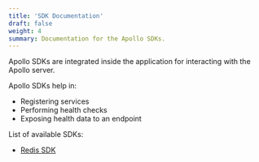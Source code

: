```yaml
---
title: 'SDK Documentation'
draft: false
weight: 4
summary: Documentation for the Apollo SDKs.
---
```


Apollo SDKs are integrated inside the application for interacting with the Apollo server.

Apollo SDKs help in:
- Registering services
- Performing health checks
- Exposing health data to an endpoint

List of available SDKs:
- [Redis SDK](/apollo/docs/redis-sdk)
